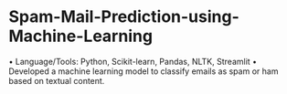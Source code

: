 # Spam-Mail-Prediction-using-Machine-Learning
• Language/Tools: Python, Scikit-learn, Pandas, NLTK, Streamlit  • Developed a machine learning model to classify emails as spam or ham based on textual content. 

